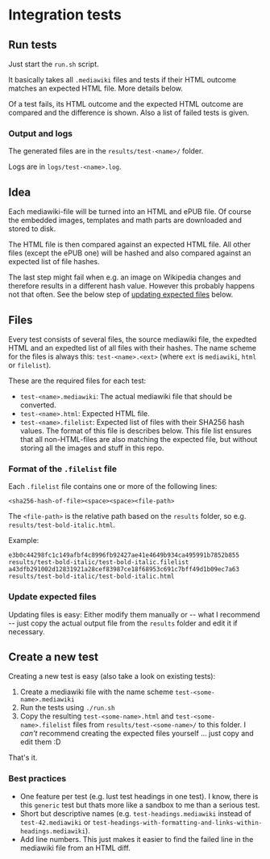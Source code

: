 # Integration tests

## Run tests

Just start the `run.sh` script.

It basically takes all `.mediawiki` files and tests if their HTML outcome matches an expected HTML file. More details below.

Of a test fails, its HTML outcome and the expected HTML outcome are compared and the difference is shown. 
Also a list of failed tests is given.

### Output and logs

The generated files are in the `results/test-<name>/` folder.

Logs are in `logs/test-<name>.log`.

## Idea

Each mediawiki-file will be turned into an HTML and ePUB file.
Of course the embedded images, templates and math parts are downloaded and stored to disk.

The HTML file is then compared against an expected HTML file.
All other files (except the ePUB one) will be hashed and also compared against an expected list of file hashes.

The last step might fail when e.g. an image on Wikipedia changes and therefore results in a different hash value.
However this probably happens not that often.
See the below step of [updating expected files](update-expected-files) below.

## Files

Every test consists of several files, the source mediawiki file, the expedted HTML and an expedted list of all files with their hashes.
The name scheme for the files is always this: `test-<name>.<ext>` (where `ext` is `mediawiki`, `html` or `filelist`).

These are the required files for each test:

* `test-<name>.mediawiki`: The actual mediawiki file that should be converted.
* `test-<name>.html`: Expected HTML file.
* `test-<name>.filelist`: Expected list of files with their SHA256 hash values. The format of this file is describes below. This file list ensures that all non-HTML-files are also matching the expected file, but without storing all the images and stuff in this repo.

### Format of the `.filelist` file

Each `.filelist` file contains one or more of the following lines:

```
<sha256-hash-of-file><space><space><file-path>
```

The `<file-path>` is the relative path based on the `results` folder, so e.g. `results/test-bold-italic.html`.

Example:

```
e3b0c44298fc1c149afbf4c8996fb92427ae41e4649b934ca495991b7852b855  results/test-bold-italic/test-bold-italic.filelist
a43dfb291002d12831921a28cef83987ce18f68953c691c7bff49d1b09ec7a63  results/test-bold-italic/test-bold-italic.html
```

### Update expected files

Updating files is easy: Either modify them manually or -- what I recommend -- just copy the actual output file from the `results` folder and edit it if necessary.

## Create a new test

Creating a new test is easy (also take a look on existing tests):

1. Create a mediawiki file with the name scheme `test-<some-name>.mediawiki`
2. Run the tests using `./run.sh`
3. Copy the resulting `test-<some-name>.html` and `test-<some-name>.filelist` files from `results/test-<some-name>/` to this folder. I *can't* recommend creating the expected files yourself ... just copy and edit them :D

That's it.

### Best practices

* One feature per test (e.g. lust test headings in one test). I know, there is this `generic` test but thats more like a sandbox to me than a serious test.
* Short but descriptive names (e.g. `test-headings.mediawiki` instead of `test-42.mediawiki` or `test-headings-with-formatting-and-links-within-headings.mediawiki`).
* Add line numbers. This just makes it easier to find the failed line in the mediawiki file from an HTML diff.

